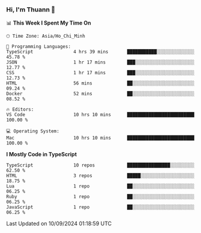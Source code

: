 ### Hi, I'm Thuann 👋

<!--START_SECTION:waka-->
📊 **This Week I Spent My Time On** 

```text
🕑︎ Time Zone: Asia/Ho_Chi_Minh

💬 Programming Languages: 
TypeScript               4 hrs 39 mins       ███████████░░░░░░░░░░░░░░   45.78 % 
JSON                     1 hr 17 mins        ███░░░░░░░░░░░░░░░░░░░░░░   12.77 % 
CSS                      1 hr 17 mins        ███░░░░░░░░░░░░░░░░░░░░░░   12.73 % 
HTML                     56 mins             ██░░░░░░░░░░░░░░░░░░░░░░░   09.24 % 
Docker                   52 mins             ██░░░░░░░░░░░░░░░░░░░░░░░   08.52 % 

🔥 Editors: 
VS Code                  10 hrs 10 mins      █████████████████████████   100.00 % 

💻 Operating System: 
Mac                      10 hrs 10 mins      █████████████████████████   100.00 % 
```

**I Mostly Code in TypeScript** 

```text
TypeScript               10 repos            ████████████████░░░░░░░░░   62.50 % 
HTML                     3 repos             █████░░░░░░░░░░░░░░░░░░░░   18.75 % 
Lua                      1 repo              ██░░░░░░░░░░░░░░░░░░░░░░░   06.25 % 
Ruby                     1 repo              ██░░░░░░░░░░░░░░░░░░░░░░░   06.25 % 
JavaScript               1 repo              ██░░░░░░░░░░░░░░░░░░░░░░░   06.25 % 
```




 Last Updated on 10/09/2024 01:18:59 UTC
<!--END_SECTION:waka-->
